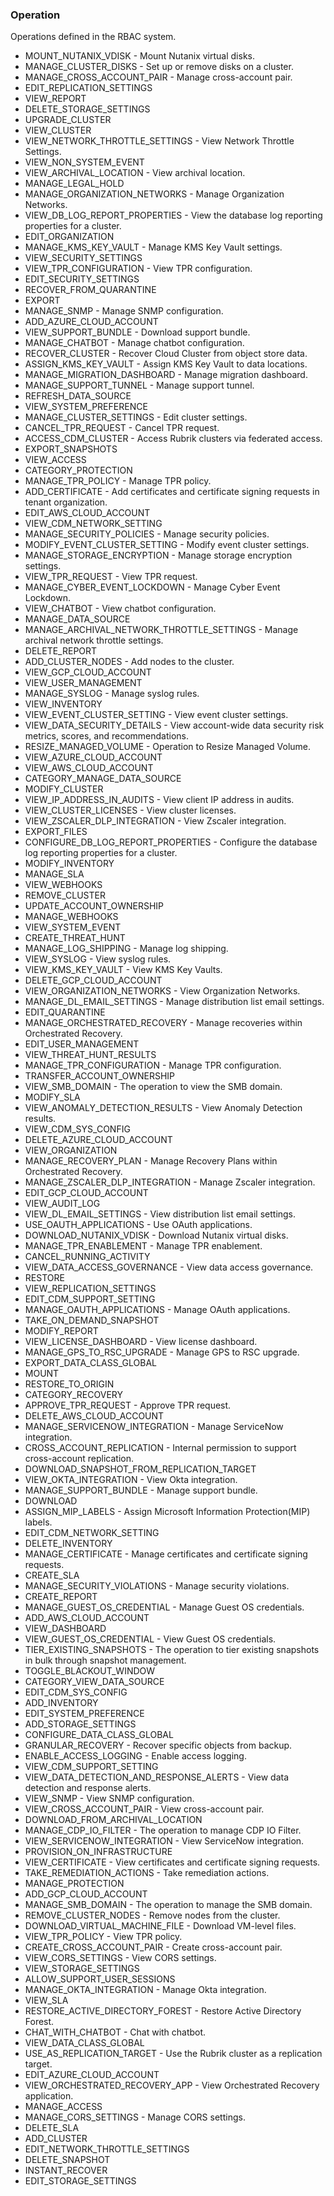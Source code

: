 ### Operation
Operations defined in the RBAC system.

- MOUNT_NUTANIX_VDISK - Mount Nutanix virtual disks.
- MANAGE_CLUSTER_DISKS - Set up or remove disks on a cluster.
- MANAGE_CROSS_ACCOUNT_PAIR - Manage cross-account pair.
- EDIT_REPLICATION_SETTINGS
- VIEW_REPORT
- DELETE_STORAGE_SETTINGS
- UPGRADE_CLUSTER
- VIEW_CLUSTER
- VIEW_NETWORK_THROTTLE_SETTINGS - View Network Throttle Settings.
- VIEW_NON_SYSTEM_EVENT
- VIEW_ARCHIVAL_LOCATION - View archival location.
- MANAGE_LEGAL_HOLD
- MANAGE_ORGANIZATION_NETWORKS - Manage Organization Networks.
- VIEW_DB_LOG_REPORT_PROPERTIES - View the database log reporting properties for a cluster.
- EDIT_ORGANIZATION
- MANAGE_KMS_KEY_VAULT - Manage KMS Key Vault settings.
- VIEW_SECURITY_SETTINGS
- VIEW_TPR_CONFIGURATION - View TPR configuration.
- EDIT_SECURITY_SETTINGS
- RECOVER_FROM_QUARANTINE
- EXPORT
- MANAGE_SNMP - Manage SNMP configuration.
- ADD_AZURE_CLOUD_ACCOUNT
- VIEW_SUPPORT_BUNDLE - Download support bundle.
- MANAGE_CHATBOT - Manage chatbot configuration.
- RECOVER_CLUSTER - Recover Cloud Cluster from object store data.
- ASSIGN_KMS_KEY_VAULT - Assign KMS Key Vault to data locations.
- MANAGE_MIGRATION_DASHBOARD - Manage migration dashboard.
- MANAGE_SUPPORT_TUNNEL - Manage support tunnel.
- REFRESH_DATA_SOURCE
- VIEW_SYSTEM_PREFERENCE
- MANAGE_CLUSTER_SETTINGS - Edit cluster settings.
- CANCEL_TPR_REQUEST - Cancel TPR request.
- ACCESS_CDM_CLUSTER - Access Rubrik clusters via federated access.
- EXPORT_SNAPSHOTS
- VIEW_ACCESS
- CATEGORY_PROTECTION
- MANAGE_TPR_POLICY - Manage TPR policy.
- ADD_CERTIFICATE - Add certificates and certificate signing requests in tenant organization.
- EDIT_AWS_CLOUD_ACCOUNT
- VIEW_CDM_NETWORK_SETTING
- MANAGE_SECURITY_POLICIES - Manage security policies.
- MODIFY_EVENT_CLUSTER_SETTING - Modify event cluster settings.
- MANAGE_STORAGE_ENCRYPTION - Manage storage encryption settings.
- VIEW_TPR_REQUEST - View TPR request.
- MANAGE_CYBER_EVENT_LOCKDOWN - Manage Cyber Event Lockdown.
- VIEW_CHATBOT - View chatbot configuration.
- MANAGE_DATA_SOURCE
- MANAGE_ARCHIVAL_NETWORK_THROTTLE_SETTINGS - Manage archival network throttle settings.
- DELETE_REPORT
- ADD_CLUSTER_NODES - Add nodes to the cluster.
- VIEW_GCP_CLOUD_ACCOUNT
- VIEW_USER_MANAGEMENT
- MANAGE_SYSLOG - Manage syslog rules.
- VIEW_INVENTORY
- VIEW_EVENT_CLUSTER_SETTING - View event cluster settings.
- VIEW_DATA_SECURITY_DETAILS - View account-wide data security risk metrics, scores, and recommendations.
- RESIZE_MANAGED_VOLUME - Operation to Resize Managed Volume.
- VIEW_AZURE_CLOUD_ACCOUNT
- VIEW_AWS_CLOUD_ACCOUNT
- CATEGORY_MANAGE_DATA_SOURCE
- MODIFY_CLUSTER
- VIEW_IP_ADDRESS_IN_AUDITS - View client IP address in audits.
- VIEW_CLUSTER_LICENSES - View cluster licenses.
- VIEW_ZSCALER_DLP_INTEGRATION - View Zscaler integration.
- EXPORT_FILES
- CONFIGURE_DB_LOG_REPORT_PROPERTIES - Configure the database log reporting properties for a cluster.
- MODIFY_INVENTORY
- MANAGE_SLA
- VIEW_WEBHOOKS
- REMOVE_CLUSTER
- UPDATE_ACCOUNT_OWNERSHIP
- MANAGE_WEBHOOKS
- VIEW_SYSTEM_EVENT
- CREATE_THREAT_HUNT
- MANAGE_LOG_SHIPPING - Manage log shipping.
- VIEW_SYSLOG - View syslog rules.
- VIEW_KMS_KEY_VAULT - View KMS Key Vaults.
- DELETE_GCP_CLOUD_ACCOUNT
- VIEW_ORGANIZATION_NETWORKS - View Organization Networks.
- MANAGE_DL_EMAIL_SETTINGS - Manage distribution list email settings.
- EDIT_QUARANTINE
- MANAGE_ORCHESTRATED_RECOVERY - Manage recoveries within Orchestrated Recovery.
- EDIT_USER_MANAGEMENT
- VIEW_THREAT_HUNT_RESULTS
- MANAGE_TPR_CONFIGURATION - Manage TPR configuration.
- TRANSFER_ACCOUNT_OWNERSHIP
- VIEW_SMB_DOMAIN - The operation to view the SMB domain.
- MODIFY_SLA
- VIEW_ANOMALY_DETECTION_RESULTS - View Anomaly Detection results.
- VIEW_CDM_SYS_CONFIG
- DELETE_AZURE_CLOUD_ACCOUNT
- VIEW_ORGANIZATION
- MANAGE_RECOVERY_PLAN - Manage Recovery Plans within Orchestrated Recovery.
- MANAGE_ZSCALER_DLP_INTEGRATION - Manage Zscaler integration.
- EDIT_GCP_CLOUD_ACCOUNT
- VIEW_AUDIT_LOG
- VIEW_DL_EMAIL_SETTINGS - View distribution list email settings.
- USE_OAUTH_APPLICATIONS - Use OAuth applications.
- DOWNLOAD_NUTANIX_VDISK - Download Nutanix virtual disks.
- MANAGE_TPR_ENABLEMENT - Manage TPR enablement.
- CANCEL_RUNNING_ACTIVITY
- VIEW_DATA_ACCESS_GOVERNANCE - View data access governance.
- RESTORE
- VIEW_REPLICATION_SETTINGS
- EDIT_CDM_SUPPORT_SETTING
- MANAGE_OAUTH_APPLICATIONS - Manage OAuth applications.
- TAKE_ON_DEMAND_SNAPSHOT
- MODIFY_REPORT
- VIEW_LICENSE_DASHBOARD - View license dashboard.
- MANAGE_GPS_TO_RSC_UPGRADE - Manage GPS to RSC upgrade.
- EXPORT_DATA_CLASS_GLOBAL
- MOUNT
- RESTORE_TO_ORIGIN
- CATEGORY_RECOVERY
- APPROVE_TPR_REQUEST - Approve TPR request.
- DELETE_AWS_CLOUD_ACCOUNT
- MANAGE_SERVICENOW_INTEGRATION - Manage ServiceNow integration.
- CROSS_ACCOUNT_REPLICATION - Internal permission to support cross-account replication.
- DOWNLOAD_SNAPSHOT_FROM_REPLICATION_TARGET
- VIEW_OKTA_INTEGRATION - View Okta integration.
- MANAGE_SUPPORT_BUNDLE - Manage support bundle.
- DOWNLOAD
- ASSIGN_MIP_LABELS - Assign Microsoft Information Protection(MIP) labels.
- EDIT_CDM_NETWORK_SETTING
- DELETE_INVENTORY
- MANAGE_CERTIFICATE - Manage certificates and certificate signing requests.
- CREATE_SLA
- MANAGE_SECURITY_VIOLATIONS - Manage security violations.
- CREATE_REPORT
- MANAGE_GUEST_OS_CREDENTIAL - Manage Guest OS credentials.
- ADD_AWS_CLOUD_ACCOUNT
- VIEW_DASHBOARD
- VIEW_GUEST_OS_CREDENTIAL - View Guest OS credentials.
- TIER_EXISTING_SNAPSHOTS - The operation to tier existing snapshots in bulk through snapshot management.
- TOGGLE_BLACKOUT_WINDOW
- CATEGORY_VIEW_DATA_SOURCE
- EDIT_CDM_SYS_CONFIG
- ADD_INVENTORY
- EDIT_SYSTEM_PREFERENCE
- ADD_STORAGE_SETTINGS
- CONFIGURE_DATA_CLASS_GLOBAL
- GRANULAR_RECOVERY - Recover specific objects from backup.
- ENABLE_ACCESS_LOGGING - Enable access logging.
- VIEW_CDM_SUPPORT_SETTING
- VIEW_DATA_DETECTION_AND_RESPONSE_ALERTS - View data detection and response alerts.
- VIEW_SNMP - View SNMP configuration.
- VIEW_CROSS_ACCOUNT_PAIR - View cross-account pair.
- DOWNLOAD_FROM_ARCHIVAL_LOCATION
- MANAGE_CDP_IO_FILTER - The operation to manage CDP IO Filter.
- VIEW_SERVICENOW_INTEGRATION - View ServiceNow integration.
- PROVISION_ON_INFRASTRUCTURE
- VIEW_CERTIFICATE - View certificates and certificate signing requests.
- TAKE_REMEDIATION_ACTIONS - Take remediation actions.
- MANAGE_PROTECTION
- ADD_GCP_CLOUD_ACCOUNT
- MANAGE_SMB_DOMAIN - The operation to manage the SMB domain.
- REMOVE_CLUSTER_NODES - Remove nodes from the cluster.
- DOWNLOAD_VIRTUAL_MACHINE_FILE - Download VM-level files.
- VIEW_TPR_POLICY - View TPR policy.
- CREATE_CROSS_ACCOUNT_PAIR - Create cross-account pair.
- VIEW_CORS_SETTINGS - View CORS settings.
- VIEW_STORAGE_SETTINGS
- ALLOW_SUPPORT_USER_SESSIONS
- MANAGE_OKTA_INTEGRATION - Manage Okta integration.
- VIEW_SLA
- RESTORE_ACTIVE_DIRECTORY_FOREST - Restore Active Directory Forest.
- CHAT_WITH_CHATBOT - Chat with chatbot.
- VIEW_DATA_CLASS_GLOBAL
- USE_AS_REPLICATION_TARGET - Use the Rubrik cluster as a replication target.
- EDIT_AZURE_CLOUD_ACCOUNT
- VIEW_ORCHESTRATED_RECOVERY_APP - View Orchestrated Recovery application.
- MANAGE_ACCESS
- MANAGE_CORS_SETTINGS - Manage CORS settings.
- DELETE_SLA
- ADD_CLUSTER
- EDIT_NETWORK_THROTTLE_SETTINGS
- DELETE_SNAPSHOT
- INSTANT_RECOVER
- EDIT_STORAGE_SETTINGS
